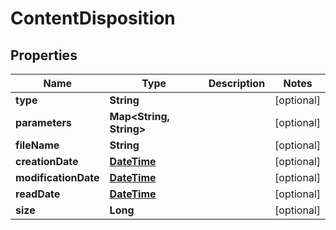 
# ContentDisposition

## Properties
Name | Type | Description | Notes
------------ | ------------- | ------------- | -------------
**type** | **String** |  |  [optional]
**parameters** | **Map&lt;String, String&gt;** |  |  [optional]
**fileName** | **String** |  |  [optional]
**creationDate** | [**DateTime**](DateTime.md) |  |  [optional]
**modificationDate** | [**DateTime**](DateTime.md) |  |  [optional]
**readDate** | [**DateTime**](DateTime.md) |  |  [optional]
**size** | **Long** |  |  [optional]



